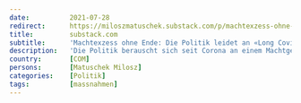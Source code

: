```yaml
---
date:          2021-07-28
redirect:      https://miloszmatuschek.substack.com/p/machtexzess-ohne-ende-die-politik
title:         substack.com
subtitle:      'Machtexzess ohne Ende: Die Politik leidet an «Long Covid»'
description:   'Die Politik berauscht sich seit Corona an einem Machtgewinn, wie selten zuvor. Doch Macht wird nicht einfach zurückgegeben, sie muss entrissen werden.'
country:       [COM]
persons:       [Matuschek Milosz]
categories:    [Politik]
tags:          [massnahmen]
---
```


